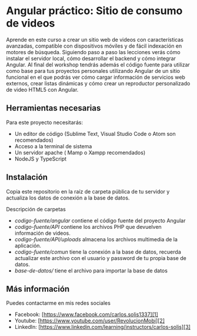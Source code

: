 # Angular práctico: Sitio de consumo de videos

Aprende en este curso a crear un sitio web de videos con características avanzadas, compatible con dispositivos móviles y de fácil indexación en motores de búsqueda. Siguiendo paso a paso las lecciones verás cómo instalar el servidor local, cómo desarrollar el backend y cómo integrar Angular. Al final del workshop tendrás además el código fuente para utilizar como base para tus proyectos personales utilizando Angular de un sitio funcional en el que podrás ver cómo cargar información de servicios web externos, crear listas dinámicas y cómo crear un reproductor personalizado de video HTML5 con Angular.

## Herramientas necesarias

Para este proyecto necesitarás:
- Un editor de código (Sublime Text, Visual Studio Code o Atom son recomendados)
- Acceso a la terminal de sistema
- Un servidor apache ( Mamp o Xampp recomendados)
- NodeJS y TypeScript

## Instalación
Copia este repositorio en la raíz de carpeta pública de tu servidor y actualiza los datos de conexión a la base de datos.



Descripción de carpetas
- *codigo-fuente/angular* contiene el código fuente del proyecto Angular
- *codigo-fuente/API* contiene los archivos PHP que devuelven información de videos.
- *codigo-fuente/API/uploads* almacena los archivos multimedia de la aplicación.
- *codigo-fuente/comun* tiene la conexión a la base de datos, recuerda actualizar este archivo con el usuario y password de tu propia base de datos.
- *base-de-datos/* tiene el archivo para importar la base de datos


## Más información

Puedes contactarme en mis redes sociales

* Facebook: [https://www.facebook.com/carlos.solis1337][1]
* Youtube: [https://www.youtube.com/user/RevolucionMobi][2]
* LinkedIn: [https://www.linkedin.com/learning/instructors/carlos-solis][3]

[1]:	https://www.facebook.com/carlos.solis1337
[2]:	https://www.youtube.com/user/RevolucionMobi
[3]:	https://www.linkedin.com/learning/instructors/carlos-solis